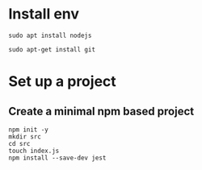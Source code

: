 # Install env

```
sudo apt install nodejs

sudo apt-get install git
```

# Set up a project

## Create a minimal npm based project

```
npm init -y
mkdir src
cd src
touch index.js
npm install --save-dev jest
```
